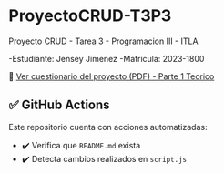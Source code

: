 # ProyectoCRUD-T3P3
Proyecto CRUD - Tarea 3 - Programacion III - ITLA

-Estudiante: Jensey Jimenez
-Matricula: 2023-1800

📄 [Ver cuestionario del proyecto (PDF) - Parte 1 Teorico](Tarea3%20Git%20-%20Jensey%20Jimenez%202023-1800.pdf)


## ✅ GitHub Actions

Este repositorio cuenta con acciones automatizadas:

- ✔️ Verifica que `README.md` exista
- ✔️ Detecta cambios realizados en `script.js`

